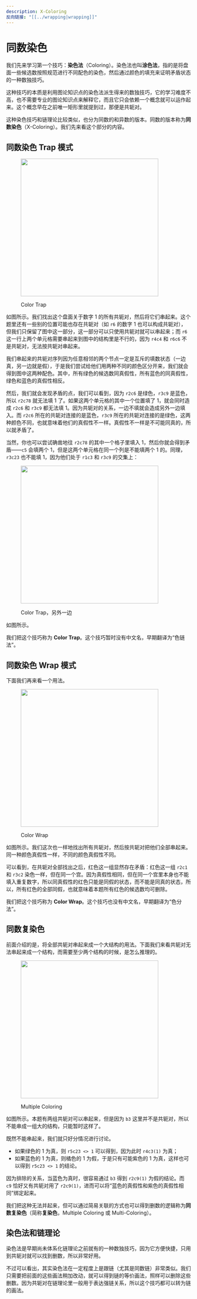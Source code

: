 ```yaml
---
description: X-Coloring
反向链接: "[[../wrapping|wrapping]]"
---
```


# 同数染色

我们先来学习第一个技巧：**染色法**（Coloring）。染色法也叫**涂色法**，指的是将盘面一些候选数按照规范进行不同配色的染色，然后通过颜色的填充来证明矛盾状态的一种数独技巧。

这种技巧的本质是利用图论知识点的染色法派生得来的数独技巧，它的学习难度不高，也不需要专业的图论知识点来解释它，而且它只会依赖一个概念就可以运作起来。这个概念早在之前唯一矩形里就提到过，那便是共轭对。

这种染色技巧和链理论比较类似，也分为同数的和异数的版本。同数的版本称为**同数染色**（X-Coloring）。我们先来看这个部分的内容。

## 同数染色 Trap 模式 <a href="#color-trap" id="color-trap"></a>

<figure><img src="../../.gitbook/assets/images_0390.png" alt="" width="375"><figcaption><p>Color Trap</p></figcaption></figure>

如图所示。我们找出这个盘面关于数字 1 的所有共轭对，然后将它们串起来。这个题里还有一些别的位置可能也存在共轭对（如 `r6` 的数字 1 也可以构成共轭对），但我们只保留了图中这一部分，这一部分可以只使用共轭对就可以串起来；而 `r6` 这一行上两个单元格需要串起来到图中的结构里是不行的，因为 `r4c4` 和 `r6c6` 不是共轭对，无法按共轭对串起来。

我们串起来的共轭对序列因为任意相邻的两个节点一定是互斥的填数状态（一边真，另一边就是假），于是我们尝试给他们用两种不同的颜色区分开来，我们就会得到图中这两种配色。其中，所有绿色的候选数同真假性，所有蓝色的同真假性，绿色和蓝色的真假性相反。

然后，我们就会发现矛盾的点，我们可以看到，因为 `r2c6` 是绿色，`r3c9` 是蓝色，所以 `r2c78` 就无法填 1 了。如果这两个单元格的其中一个位置填了 1，就会同时造成 `r2c6` 和 `r3c9` 都无法填 1。因为共轭对的关系，一边不填就会造成另外一边填入。而 `r2c6` 所在的共轭对连接的是蓝色，`r3c9` 所在的共轭对连接的是绿色，这两种颜色不同，也就意味着他们的真假性不一样。真假性不一样是不可能同真的，所以就矛盾了。

当然，你也可以尝试确凿地往 `r2c78` 的其中一个格子里填入 1，然后你就会得到矛盾——`c5` 会填两个 1，但是这两个单元格在同一个列是不能填两个 1 的。同理，`r3c23` 也不能填 1，因为他们处于 `r1c3` 和 `r3c9` 的交集上：

<figure><img src="../../.gitbook/assets/images_0391.png" alt="" width="375"><figcaption><p>Color Trap，另外一边</p></figcaption></figure>

如图所示。

我们把这个技巧称为 **Color Trap**。这个技巧暂时没有中文名，早期翻译为“色链法”。

## 同数染色 Wrap 模式 <a href="#color-wrap" id="color-wrap"></a>

下面我们再来看一个用法。

<figure><img src="../../.gitbook/assets/images_0392.png" alt="" width="375"><figcaption><p>Color Wrap</p></figcaption></figure>

如图所示。我们这次也一样地找出所有共轭对，然后按共轭对把他们全部串起来。同一种颜色真假性一样，不同的颜色真假性不同。

可以看到，在共轭对全部找出之后，红色这一组显然存在矛盾：红色这一组 `r2c1` 和 `r3c2` 染色一样，但在同一个宫。因为真假性相同，但在同一个宫里本身也不能填入重复数字，所以同真假性的红色只能是同假的状态，而不能是同真的状态，所以，所有红色的全部同假，也就意味着本题所有红色的候选数均可删除。

我们把这个技巧称为 **Color Wrap**。这个技巧也没有中文名，早期翻译为“色分法”。

## 同数复染色 <a href="#multi-coloring" id="multi-coloring"></a>

前面介绍的是，将全部共轭对串起来成一个大结构的用法。下面我们来看共轭对无法串起来成一个结构，而需要至少两个结构的时候，是怎么推理的。

<figure><img src="../../.gitbook/assets/images_0393.png" alt="" width="375"><figcaption><p>Multiple Coloring</p></figcaption></figure>

如图所示。本题有两组共轭对可以串起来，但是因为 `b3` 这里并不是共轭对，所以不能串成一组大的结构，只能暂时这样了。

既然不能串起来，我们就只好分情况进行讨论。

* 如果绿色的 1 为真，则 `r5c23 <> 1` 可以得到，因为此时 `r4c3(1)` 为真；
* 如果蓝色的 1 为真，则橘色的 1 为假，于是只有可能紫色的 1 为真，这样也可以得到 `r5c23 <> 1` 的结论。

因为排除的关系，当蓝色为真时，很容易通过 `b3` 得到 `r2c9(1)` 为假的结论。而 `c9` 恰好又有共轭对用了 `r2c9(1)`，进而可以将“蓝色的真假性和紫色的真假性相同”绑定起来。

我们把这种无法并起来，但可以通过简易关联的方式也可以得到删数的逻辑称为**同数复染色**（简称**复染色**，Multiple Coloring 或 Multi-Coloring）。

## 染色法和链理论 <a href="#coloring-vs-chain-theory" id="coloring-vs-chain-theory"></a>

染色法是早期尚未体系化链理论之前就有的一种数独技巧，因为它方便快捷，只用到共轭对就可以找到删数，所以非常好用。

不过可以看出，其实染色法在一定程度上是跟链（尤其是同数链）非常类似。我们只需要把前面的这些画法稍加改动，就可以得到链的等价画法，照样可以删除这些删数。因为共轭对在链理论里一般用于表达强链关系，所以这个技巧都可以转为链的画法。
